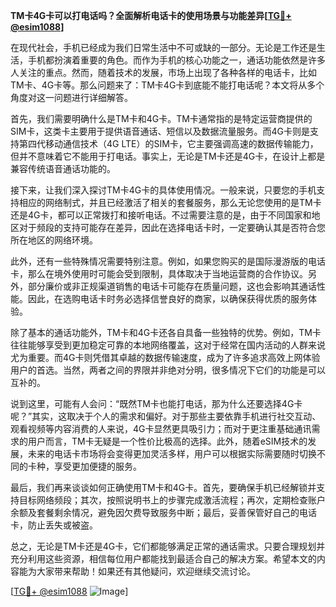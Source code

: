 **TM卡4G卡可以打电话吗？全面解析电话卡的使用场景与功能差异[[TG💪+ @esim1088](https://t.me/s/esim1088)]**

在现代社会，手机已经成为我们日常生活中不可或缺的一部分。无论是工作还是生活，手机都扮演着重要的角色。而作为手机的核心功能之一，通话功能依然是许多人关注的重点。然而，随着技术的发展，市场上出现了各种各样的电话卡，比如TM卡、4G卡等。那么问题来了：TM卡4G卡到底能不能打电话呢？本文将从多个角度对这一问题进行详细解答。

首先，我们需要明确什么是TM卡和4G卡。TM卡通常指的是特定运营商提供的SIM卡，这类卡主要用于提供语音通话、短信以及数据流量服务。而4G卡则是支持第四代移动通信技术（4G LTE）的SIM卡，它主要强调高速的数据传输能力，但并不意味着它不能用于打电话。事实上，无论是TM卡还是4G卡，在设计上都是兼容传统语音通话功能的。

接下来，让我们深入探讨TM卡4G卡的具体使用情况。一般来说，只要您的手机支持相应的网络制式，并且已经激活了相关的套餐服务，那么无论您使用的是TM卡还是4G卡，都可以正常拨打和接听电话。不过需要注意的是，由于不同国家和地区对于频段的支持可能存在差异，因此在选择电话卡时，一定要确认其是否符合您所在地区的网络环境。

此外，还有一些特殊情况需要特别注意。例如，如果您购买的是国际漫游版的电话卡，那么在境外使用时可能会受到限制，具体取决于当地运营商的合作协议。另外，部分廉价或非正规渠道销售的电话卡可能存在质量问题，这也会影响其通话性能。因此，在选购电话卡时务必选择信誉良好的商家，以确保获得优质的服务体验。

除了基本的通话功能外，TM卡和4G卡还各自具备一些独特的优势。例如，TM卡往往能够享受到更加稳定可靠的本地网络覆盖，这对于经常在国内活动的人群来说尤为重要。而4G卡则凭借其卓越的数据传输速度，成为了许多追求高效上网体验用户的首选。当然，两者之间的界限并非绝对分明，很多情况下它们的功能是可以互补的。

说到这里，可能有人会问：“既然TM卡也能打电话，那为什么还要选择4G卡呢？”其实，这取决于个人的需求和偏好。对于那些主要依靠手机进行社交互动、观看视频等内容消费的人来说，4G卡显然更具吸引力；而对于更注重基础通讯需求的用户而言，TM卡无疑是一个性价比极高的选择。此外，随着eSIM技术的发展，未来的电话卡市场将会变得更加灵活多样，用户可以根据实际需要随时切换不同的卡种，享受更加便捷的服务。

最后，我们再来谈谈如何正确使用TM卡和4G卡。首先，要确保手机已经解锁并支持目标网络频段；其次，按照说明书上的步骤完成激活流程；再次，定期检查账户余额及套餐剩余情况，避免因欠费导致服务中断；最后，妥善保管好自己的电话卡，防止丢失或被盗。

总之，无论是TM卡还是4G卡，它们都能够满足正常的通话需求。只要合理规划并充分利用这些资源，相信每位用户都能找到最适合自己的解决方案。希望本文的内容能为大家带来帮助！如果还有其他疑问，欢迎继续交流讨论。

[[TG💪+ @esim1088](https://t.me/s/esim1088) ![Image](https://i.postimg.cc/4NQfJmqS/Snipaste-2025-05-13-00-14-12.png)]
